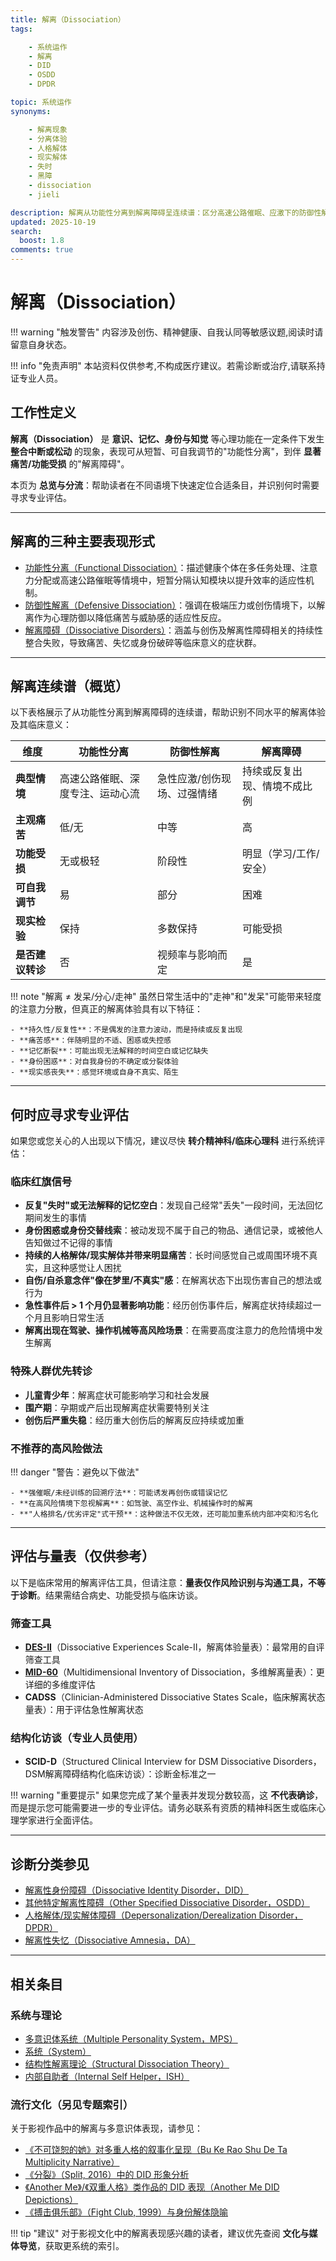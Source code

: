 ```yaml
---
title: 解离（Dissociation）
tags:

    - 系统运作
    - 解离
    - DID
    - OSDD
    - DPDR

topic: 系统运作
synonyms:

    - 解离现象
    - 分离体验
    - 人格解体
    - 现实解体
    - 失时
    - 黑障
    - dissociation
    - jieli

description: 解离从功能性分离到解离障碍呈连续谱：区分高速公路催眠、应激下的防御性解离与造成痛苦/功能受损的障碍级表现，识别红旗并了解何时转诊。
updated: 2025-10-19
search:
  boost: 1.8
comments: true
---
```


# 解离（Dissociation）

!!! warning "触发警告"
    内容涉及创伤、精神健康、自我认同等敏感议题,阅读时请留意自身状态。

!!! info "免责声明"
    本站资料仅供参考,不构成医疗建议。若需诊断或治疗,请联系持证专业人员。

## 工作性定义

**解离（Dissociation）** 是 **意识、记忆、身份与知觉** 等心理功能在一定条件下发生 **整合中断或松动** 的现象，表现可从短暂、可自我调节的"功能性分离"，到伴 **显著痛苦/功能受损** 的"解离障碍"。

本页为 **总览与分流**：帮助读者在不同语境下快速定位合适条目，并识别何时需要寻求专业评估。

---

## 解离的三种主要表现形式

- [功能性分离（Functional Dissociation）](Functional-Dissociation.md)：描述健康个体在多任务处理、注意力分配或高速公路催眠等情境中，短暂分隔认知模块以提升效率的适应性机制。
- [防御性解离（Defensive Dissociation）](Defensive-Dissociation.md)：强调在极端压力或创伤情境下，以解离作为心理防御以降低痛苦与威胁感的适应性反应。
- [解离障碍（Dissociative Disorders）](Dissociative-Disorders.md)：涵盖与创伤及解离性障碍相关的持续性整合失败，导致痛苦、失忆或身份破碎等临床意义的症状群。

---

## 解离连续谱（概览）

以下表格展示了从功能性分离到解离障碍的连续谱，帮助识别不同水平的解离体验及其临床意义：

| 维度 | 功能性分离 | 防御性解离 | 解离障碍 |
|---|---|---|---|
| **典型情境** | 高速公路催眠、深度专注、运动心流 | 急性应激/创伤现场、过强情绪 | 持续或反复出现、情境不成比例 |
| **主观痛苦** | 低/无 | 中等 | 高 |
| **功能受损** | 无或极轻 | 阶段性 | 明显（学习/工作/安全） |
| **可自我调节** | 易 | 部分 | 困难 |
| **现实检验** | 保持 | 多数保持 | 可能受损 |
| **是否建议转诊** | 否 | 视频率与影响而定 | 是 |

!!! note "解离 ≠ 发呆/分心/走神"
    虽然日常生活中的"走神"和"发呆"可能带来轻度的注意力分散，但真正的解离体验具有以下特征：

    - **持久性/反复性**：不是偶发的注意力波动，而是持续或反复出现
    - **痛苦感**：伴随明显的不适、困惑或失控感
    - **记忆断裂**：可能出现无法解释的时间空白或记忆缺失
    - **身份困惑**：对自我身份的不确定或分裂体验
    - **现实感丧失**：感觉环境或自身不真实、陌生

---

## 何时应寻求专业评估

如果您或您关心的人出现以下情况，建议尽快 **转介精神科/临床心理科** 进行系统评估：

### 临床红旗信号

- **反复"失时"或无法解释的记忆空白**：发现自己经常"丢失"一段时间，无法回忆期间发生的事情
- **身份困惑或身份交替线索**：被动发现不属于自己的物品、通信记录，或被他人告知做过不记得的事情
- **持续的人格解体/现实解体并带来明显痛苦**：长时间感觉自己或周围环境不真实，且这种感觉让人困扰
- **自伤/自杀意念伴"像在梦里/不真实"感**：在解离状态下出现伤害自己的想法或行为
- **急性事件后 > 1 个月仍显著影响功能**：经历创伤事件后，解离症状持续超过一个月且影响日常生活
- **解离出现在驾驶、操作机械等高风险场景**：在需要高度注意力的危险情境中发生解离

### 特殊人群优先转诊

- **儿童青少年**：解离症状可能影响学习和社会发展
- **围产期**：孕期或产后出现解离症状需要特别关注
- **创伤后严重失稳**：经历重大创伤后的解离反应持续或加重

### 不推荐的高风险做法

!!! danger "警告：避免以下做法"

    - **强催眠/未经训练的回溯疗法**：可能诱发再创伤或错误记忆
    - **在高风险情境下忽视解离**：如驾驶、高空作业、机械操作时的解离
    - **"人格排名/优劣评定"式干预**：这种做法不仅无效，还可能加重系统内部冲突和污名化

---

## 评估与量表（仅供参考）

以下是临床常用的解离评估工具，但请注意：**量表仅作风险识别与沟通工具，不等于诊断**。结果需结合病史、功能受损与临床访谈。

### 筛查工具

- [**DES-II**](Dissociative-Experiences-Scale-DES-II.md)（Dissociative Experiences Scale-II，解离体验量表）：最常用的自评筛查工具
- [**MID-60**](Multidimensional-Inventory-of-Dissociation-MID-60.md)（Multidimensional Inventory of Dissociation，多维解离量表）：更详细的多维度评估
- **CADSS**（Clinician-Administered Dissociative States Scale，临床解离状态量表）：用于评估急性解离状态

### 结构化访谈（专业人员使用）

- **SCID-D**（Structured Clinical Interview for DSM Dissociative Disorders，DSM解离障碍结构化临床访谈）：诊断金标准之一

!!! warning "重要提示"
    如果您完成了某个量表并发现分数较高，这 **不代表确诊**，而是提示您可能需要进一步的专业评估。请务必联系有资质的精神科医生或临床心理学家进行全面评估。

---

## 诊断分类参见

- [解离性身份障碍（Dissociative Identity Disorder，DID）](DID.md)
- [其他特定解离性障碍（Other Specified Dissociative Disorder，OSDD）](OSDD.md)
- [人格解体/现实解体障碍（Depersonalization/Derealization Disorder，DPDR）](Depersonalization-Derealization-Disorder-DPDR.md)
- [解离性失忆（Dissociative Amnesia，DA）](Dissociative-Amnesia-DA.md)

---

## 相关条目

### 系统与理论

- [多意识体系统（Multiple Personality System，MPS）](Multiple_Personality_System.md)
- [系统（System）](System.md)
- [结构性解离理论（Structural Dissociation Theory）](Structural-Dissociation-Theory.md)
- [内部自助者（Internal Self Helper，ISH）](Internal-Self-Helper-ISH.md)

### 流行文化（另见专题索引）

关于影视作品中的解离与多意识体表现，请参见：

- [《不可饶恕的她》对多重人格的叙事化呈现（Bu Ke Rao Shu De Ta Multiplicity Narrative）](Bu-Ke-Raoshu-De-Ta-Multiplicity-Narrative.md)
- [《分裂》（Split, 2016）中的 DID 形象分析](Split-2016-DID-Representation.md)
- [《Another Me》/《双重人格》类作品的 DID 表现（Another Me DID Depictions）](Another-Me-DID-Depictions.md)
- [《搏击俱乐部》（Fight Club, 1999）与身份解体隐喻](Fight-Club-1999-Identity-Metaphor.md)

!!! tip "建议"
    对于影视文化中的解离表现感兴趣的读者，建议优先查阅 **文化与媒体导览**，获取更系统的索引。
